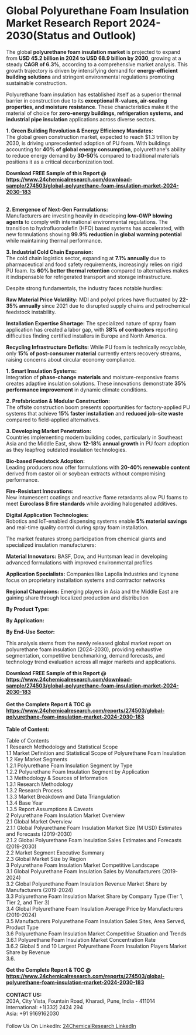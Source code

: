 <h1>Global Polyurethane Foam Insulation Market Research Report 2024-2030(Status and Outlook)</h1><p>The global <strong>polyurethane foam insulation market</strong> is projected to expand from <strong>USD 45.2 billion in 2024 to USD 68.9 billion by 2030</strong>, growing at a steady <strong>CAGR of 6.3%</strong>, according to a comprehensive market analysis. This growth trajectory is driven by intensifying demand for <strong>energy-efficient building solutions</strong> and stringent environmental regulations promoting sustainable construction.</p><p>Polyurethane foam insulation has established itself as a superior thermal barrier in construction due to its <strong>exceptional R-values, air-sealing properties, and moisture resistance</strong>. These characteristics make it the material of choice for <strong>zero-energy buildings, refrigeration systems, and industrial pipe insulation</strong> applications across diverse sectors.</p><p><strong>1. Green Building Revolution &amp; Energy Efficiency Mandates:</strong><br>
The global green construction market, expected to reach $1.3 trillion by 2030, is driving unprecedented adoption of PU foam. With buildings accounting for <strong>40% of global energy consumption</strong>, polyurethane's ability to reduce energy demand by <strong>30-50%</strong> compared to traditional materials positions it as a critical decarbonization tool.</p><div><b>Download FREE Sample of this Report @ 
            <a href="https://www.24chemicalresearch.com/download-sample/274503/global-polyurethane-foam-insulation-market-2024-2030-183">
            https://www.24chemicalresearch.com/download-sample/274503/global-polyurethane-foam-insulation-market-2024-2030-183</a></b></div><br><p><strong>2. Emergence of Next-Gen Formulations:</strong><br>
Manufacturers are investing heavily in developing <strong>low-GWP blowing agents</strong> to comply with international environmental regulations. The transition to hydrofluoroolefin (HFO) based systems has accelerated, with new formulations showing <strong>99.9% reduction in global warming potential</strong> while maintaining thermal performance.</p><p><strong>3. Industrial Cold Chain Expansion:</strong><br>
The cold chain logistics sector, expanding at <strong>7.1% annually</strong> due to pharmaceutical and food safety requirements, increasingly relies on rigid PU foam. Its <strong>60% better thermal retention</strong> compared to alternatives makes it indispensable for refrigerated transport and storage infrastructure.</p><p>Despite strong fundamentals, the industry faces notable hurdles:</p><p><strong>Raw Material Price Volatility:</strong> MDI and polyol prices have fluctuated by <strong>22-35% annually</strong> since 2021 due to disrupted supply chains and petrochemical feedstock instability.</p><p><strong>Installation Expertise Shortage:</strong> The specialized nature of spray foam application has created a labor gap, with <strong>38% of contractors</strong> reporting difficulties finding certified installers in Europe and North America.</p><p><strong>Recycling Infrastructure Deficits:</strong> While PU foam is technically recyclable, only <strong>15% of post-consumer material</strong> currently enters recovery streams, raising concerns about circular economy compliance.</p><p><strong>1. Smart Insulation Systems:</strong><br>
Integration of <strong>phase-change materials</strong> and moisture-responsive foams creates adaptive insulation solutions. These innovations demonstrate <strong>35% performance improvement</strong> in dynamic climate conditions.</p><p><strong>2. Prefabrication &amp; Modular Construction:</strong><br>
The offsite construction boom presents opportunities for factory-applied PU systems that achieve <strong>15% faster installation</strong> and <strong>reduced job-site waste</strong> compared to field-applied alternatives.</p><p><strong>3. Developing Market Penetration:</strong><br>
Countries implementing modern building codes, particularly in Southeast Asia and the Middle East, show <strong>12-18% annual growth</strong> in PU foam adoption as they leapfrog outdated insulation technologies.</p><p><strong>Bio-based Feedstock Adoption:</strong><br>
    Leading producers now offer formulations with <strong>20-40% renewable content</strong> derived from castor oil or soybean extracts without compromising performance.</p><p><strong>Fire-Resistant Innovations:</strong><br>
    New intumescent coatings and reactive flame retardants allow PU foams to meet <strong>Euroclass B fire standards</strong> while avoiding halogenated additives.</p><p><strong>Digital Application Technologies:</strong><br>
    Robotics and IoT-enabled dispensing systems enable <strong>5% material savings</strong> and real-time quality control during spray foam installation.</p><p>The market features strong participation from chemical giants and specialized insulation manufacturers:</p><p><strong>Material Innovators:</strong> BASF, Dow, and Huntsman lead in developing advanced formulations with improved environmental profiles</p><p><strong>Application Specialists:</strong> Companies like Lapolla Industries and Icynene focus on proprietary installation systems and contractor networks</p><p><strong>Regional Champions:</strong> Emerging players in Asia and the Middle East are gaining share through localized production and distribution</p><p><strong>By Product Type:</strong></p><p><strong>By Application:</strong></p><p><strong>By End-Use Sector:</strong></p><p>This analysis stems from the newly released global market report on polyurethane foam insulation (2024-2030), providing exhaustive segmentation, competitive benchmarking, demand forecasts, and technology trend evaluation across all major markets and applications.</p><div><b>Download FREE Sample of this Report @ 
            <a href="https://www.24chemicalresearch.com/download-sample/274503/global-polyurethane-foam-insulation-market-2024-2030-183">
            https://www.24chemicalresearch.com/download-sample/274503/global-polyurethane-foam-insulation-market-2024-2030-183</a></b></div><br><div><b>Get the Complete Report & TOC @ 
            <a href="https://www.24chemicalresearch.com/reports/274503/global-polyurethane-foam-insulation-market-2024-2030-183">
            https://www.24chemicalresearch.com/reports/274503/global-polyurethane-foam-insulation-market-2024-2030-183</a></b></div><br>
            <b>Table of Content:</b><p>Table of Contents<br />
1 Research Methodology and Statistical Scope<br />
1.1 Market Definition and Statistical Scope of Polyurethane Foam Insulation<br />
1.2 Key Market Segments<br />
1.2.1 Polyurethane Foam Insulation Segment by Type<br />
1.2.2 Polyurethane Foam Insulation Segment by Application<br />
1.3 Methodology & Sources of Information<br />
1.3.1 Research Methodology<br />
1.3.2 Research Process<br />
1.3.3 Market Breakdown and Data Triangulation<br />
1.3.4 Base Year<br />
1.3.5 Report Assumptions & Caveats<br />
2 Polyurethane Foam Insulation Market Overview<br />
2.1 Global Market Overview<br />
2.1.1 Global Polyurethane Foam Insulation Market Size (M USD) Estimates and Forecasts (2019-2030)<br />
2.1.2 Global Polyurethane Foam Insulation Sales Estimates and Forecasts (2019-2030)<br />
2.2 Market Segment Executive Summary<br />
2.3 Global Market Size by Region<br />
3 Polyurethane Foam Insulation Market Competitive Landscape<br />
3.1 Global Polyurethane Foam Insulation Sales by Manufacturers (2019-2024)<br />
3.2 Global Polyurethane Foam Insulation Revenue Market Share by Manufacturers (2019-2024)<br />
3.3 Polyurethane Foam Insulation Market Share by Company Type (Tier 1, Tier 2, and Tier 3)<br />
3.4 Global Polyurethane Foam Insulation Average Price by Manufacturers (2019-2024)<br />
3.5 Manufacturers Polyurethane Foam Insulation Sales Sites, Area Served, Product Type<br />
3.6 Polyurethane Foam Insulation Market Competitive Situation and Trends<br />
3.6.1 Polyurethane Foam Insulation Market Concentration Rate<br />
3.6.2 Global 5 and 10 Largest Polyurethane Foam Insulation Players Market Share by Revenue<br />
3.6.</p><div><b>Get the Complete Report & TOC @ 
            <a href="https://www.24chemicalresearch.com/reports/274503/global-polyurethane-foam-insulation-market-2024-2030-183">
            https://www.24chemicalresearch.com/reports/274503/global-polyurethane-foam-insulation-market-2024-2030-183</a></b></div><br><b>CONTACT US:</b><br>
            203A, City Vista, Fountain Road, Kharadi, Pune, India - 411014<br>
            International: +1(332) 2424 294<br>
            Asia: +91 9169162030 <br><br>
            Follow Us On LinkedIn: <a href="https://www.linkedin.com/company/24chemicalresearch/">24ChemicalResearch LinkedIn</a>